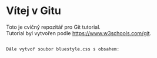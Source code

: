 # Vítej v Gitu

Toto je cvičný repozitář pro Git tutorial.</br>
Tutorial byl vytvořen podle https://www.w3schools.com/git.
```

Dále vytvoř soubor bluestyle.css s obsahem: